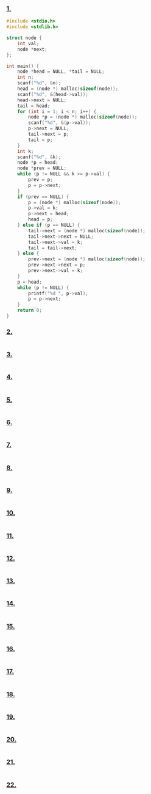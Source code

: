 ### [1.](../programs/chapter12/12.1.c)

```c
#include <stdio.h>
#include <stdlib.h>

struct node {
    int val;
    node *next;
};

int main() {
    node *head = NULL, *tail = NULL;
    int n;
    scanf("%d", &n);
    head = (node *) malloc(sizeof(node));
    scanf("%d", &(head->val));
    head->next = NULL;
    tail = head;
    for (int i = 1; i < n; i++) {
        node *p = (node *) malloc(sizeof(node));
        scanf("%d", &(p->val));
        p->next = NULL;
        tail->next = p;
        tail = p;
    }
    int k;
    scanf("%d", &k);
    node *p = head;
    node *prev = NULL;
    while (p != NULL && k >= p->val) {
        prev = p;
        p = p->next;
    }
    if (prev == NULL) {
        p = (node *) malloc(sizeof(node));
        p->val = k;
        p->next = head;
        head = p;
    } else if (p == NULL) {
        tail->next = (node *) malloc(sizeof(node));
        tail->next->next = NULL;
        tail->next->val = k;
        tail = tail->next;
    } else {
        prev->next = (node *) malloc(sizeof(node));
        prev->next->next = p;
        prev->next->val = k;
    }
    p = head;
    while (p != NULL) {
        printf("%d ", p->val);
        p = p->next;
    }
    return 0;
}
```

### [2.](../programs/chapter12/12.2.c)

```c

```

### [3.](../programs/chapter12/12.3.c)

```c

```

### [4.](../programs/chapter12/12.4.c)

```c

```

### [5.](../programs/chapter12/12.5.c)

```c

```

### [6.](../programs/chapter12/12.6.c)

```c

```

### [7.](../programs/chapter12/12.7.c)

```c

```

### [8.](../programs/chapter12/12.8.c)

```c

```

### [9.](../programs/chapter12/12.9.c)

```c

```

### [10.](../programs/chapter12/12.10.c)

```c

```

### [11.](../programs/chapter12/12.11.c)

```c

```

### [12.](../programs/chapter12/12.12.c)

```c

```

### [13.](../programs/chapter12/12.13.c)

```c

```

### [14.](../programs/chapter12/12.14.c)

```c

```

### [15.](../programs/chapter12/12.15.c)

```c

```

### [16.](../programs/chapter12/12.16.c)

```c

```

### [17.](../programs/chapter12/12.17.c)

```c

```

### [18.](../programs/chapter12/12.18.c)

```c

```

### [19.](../programs/chapter12/12.19.c)

```c

```

### [20.](../programs/chapter12/12.20.c)

```c

```

### [21.](../programs/chapter12/12.21.c)

```c

```

### [22.](../programs/chapter12/12.22.c)

```c

```


